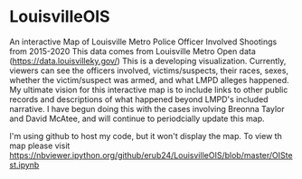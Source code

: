 # LouisvilleOIS
An interactive Map of Louisville Metro Police Officer Involved Shootings from 2015-2020
This data comes from Louisville Metro Open data (https://data.louisvilleky.gov/)
This is a developing visualization. Currently, viewers can see the officers involved, victims/suspects, their races, sexes, whether the victim/suspect was armed, and what LMPD alleges happened. My ultimate vision for this interactive map is to include links to other public records and descriptions of what happened beyond LMPD's included narrative. I have begun doing this with the cases involving Breonna Taylor and David McAtee, and will continue to periodcially update this map. 


I'm using github to host my code, but it won't display the map. To view th map please visit https://nbviewer.ipython.org/github/erub24/LouisvilleOIS/blob/master/OIStest.ipynb

